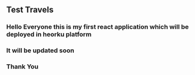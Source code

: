 ## Test Travels 

### Hello Everyone this is my first react application which will be deployed in heorku platform 

### It will be updated soon 

### Thank You 
